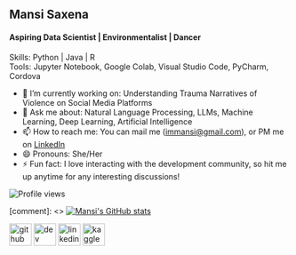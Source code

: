 ## Mansi Saxena
#### Aspiring Data Scientist | Environmentalist | Dancer

Skills: Python | Java | R </br>
Tools: Jupyter Notebook, Google Colab, Visual Studio Code, PyCharm, Cordova

- 🔭 I’m currently working on: Understanding Trauma Narratives of Violence on Social Media Platforms
- 💬 Ask me about: Natural Language Processing, LLMs, Machine Learning, Deep Learning, Artificial Intelligence
- 📫 How to reach me: You can mail me (immansi@gmail.com), or PM me on [LinkedIn](https://www.linkedin.com/in/mansi-saxena1/) 
- 😄 Pronouns: She/Her
- ⚡ Fun fact: I love interacting with the development community, so hit me up anytime for any interesting discussions!
  
![Profile views](https://gpvc.arturio.dev/saxenamansi)  

[comment]: <> [![Mansi's GitHub stats](https://github-readme-stats.vercel.app/api?username=saxenamansi)](https://github.com/anuraghazra/github-readme-stats)

[<img src='https://cdn.jsdelivr.net/npm/simple-icons@3.0.1/icons/github.svg' alt='github' height='40'>](https://github.com/saxenamansi)  [<img src='https://cdn.jsdelivr.net/npm/simple-icons@3.0.1/icons/dev-dot-to.svg' alt='dev' height='40'>](https://dev.to/saxenamansi)  [<img src='https://cdn.jsdelivr.net/npm/simple-icons@3.0.1/icons/linkedin.svg' alt='linkedin' height='40'>](https://www.linkedin.com/in/MansiSaxena/)  [<img src='https://cdn.jsdelivr.net/npm/simple-icons@3.0.1/icons/kaggle.svg' alt='kaggle' height='40'>](https://www.kaggle.com/mansisaxena) 
